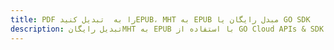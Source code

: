 ---title: PDF را به  تبدیل کنیدEPUB، MHT به EPUB مبدل رایگان یا GO SDKdescription: تبدیل رایگانMHT به EPUB با استفاده از GO Cloud APIs & SDK همچنین اسناد PDF را در Cloud ایجاد، ویرایش و رندر کنید.---